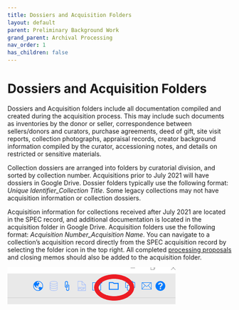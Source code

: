 ```yaml
---
title: Dossiers and Acquisition Folders
layout: default
parent: Preliminary Background Work
grand_parent: Archival Processing
nav_order: 1
has_children: false
---
```

# Dossiers and Acquisition Folders
Dossiers and Acquisition folders include all documentation compiled and created during the acquisition process. This may include such documents as inventories by the donor or seller, correspondence between sellers/donors and curators, purchase agreements, deed of gift, site visit reports, collection photographs, appraisal records, creator background information compiled by the curator, accessioning notes, and details on restricted or sensitive materials.

Collection dossiers are arranged into folders by curatorial division, and sorted by collection number. Acquisitions prior to July 2021 will have dossiers in Google Drive. Dossier folders typically use the following format: _Unique Identifier\_Collection Title_. Some legacy collections may not have acquisition information or collection dossiers.

Acquisition information for collections received after July 2021 are located in the SPEC record, and additional documentation is located in the acquisition folder in Google Drive. Acquisition folders use the following format: _Acquisition Number\_Acquisition Name_. You can navigate to a collection’s acquisition record directly from the SPEC acquisition record by selecting the folder icon in the top right. All completed [processing proposals](/Processing_Proposal.md) and closing memos should also be added to the acquisition folder. 

![SPEC Folder Icon](Images/01-SPEC_Folder.png)